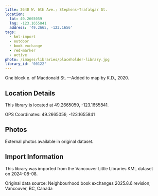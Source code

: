 ```yaml
---
title: 2640 W. 6th Ave.; Stephens—Trafalgar St.
location:
  lat: 49.2665059
  lng: -123.1655841
  address: '49.2665, -123.1656'
tags:
  - kml-import
  - outdoor
  - book-exchange
  - red-marker
  - active
photo: /images/libraries/placeholder-library.jpg
library_id: '00122'
---
```

One block e. of Macdonald St.
—Added to map by K.D., 2020.

## Location Details

This library is located at [49.2665059, -123.1655841](https://www.google.com/maps?q=49.2665059,-123.1655841).

GPS Coordinates: 49.2665059, -123.1655841

## Photos

External photos available in original dataset.

## Import Information

This library was imported from the Vancouver Little Libraries KML dataset on 2024-08-08.

Original data source: Neighbourhood book exchanges 2025.8.6.revision; Vancouver, BC, Canada

